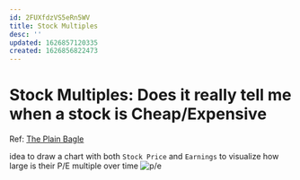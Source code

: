 ```yaml
---
id: 2FUXfdzVS5eRn5WV
title: Stock Multiples
desc: ''
updated: 1626857120335
created: 1626856822473
---
```


# Stock Multiples: Does it really tell me when a stock is Cheap/Expensive

Ref: [The Plain Bagle](https://www.youtube.com/watch?v=21STUhQ-iP0)

idea to draw a chart with both `Stock Price` and `Earnings` to visualize how large is their P/E multiple over time
![p/e](https://i.imgur.com/EOfS8KC.jpg)
